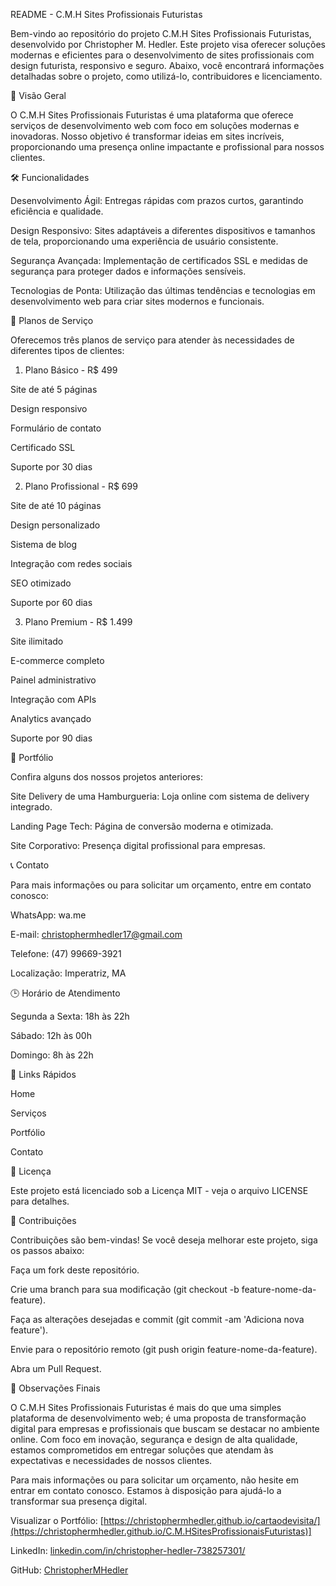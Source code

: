 README - C.M.H Sites Profissionais Futuristas

Bem-vindo ao repositório do projeto C.M.H Sites Profissionais Futuristas, desenvolvido por Christopher M. Hedler. Este projeto visa oferecer soluções modernas e eficientes para o desenvolvimento de sites profissionais com design futurista, responsivo e seguro. Abaixo, você encontrará informações detalhadas sobre o projeto, como utilizá-lo, contribuidores e licenciamento.

📌 Visão Geral

O C.M.H Sites Profissionais Futuristas é uma plataforma que oferece serviços de desenvolvimento web com foco em soluções modernas e inovadoras. Nosso objetivo é transformar ideias em sites incríveis, proporcionando uma presença online impactante e profissional para nossos clientes.

🛠️ Funcionalidades

Desenvolvimento Ágil: Entregas rápidas com prazos curtos, garantindo eficiência e qualidade.

Design Responsivo: Sites adaptáveis a diferentes dispositivos e tamanhos de tela, proporcionando uma experiência de usuário consistente.

Segurança Avançada: Implementação de certificados SSL e medidas de segurança para proteger dados e informações sensíveis.

Tecnologias de Ponta: Utilização das últimas tendências e tecnologias em desenvolvimento web para criar sites modernos e funcionais.

💼 Planos de Serviço

Oferecemos três planos de serviço para atender às necessidades de diferentes tipos de clientes:

1. Plano Básico - R$ 499

Site de até 5 páginas

Design responsivo

Formulário de contato

Certificado SSL

Suporte por 30 dias

2. Plano Profissional - R$ 699

Site de até 10 páginas

Design personalizado

Sistema de blog

Integração com redes sociais

SEO otimizado

Suporte por 60 dias

3. Plano Premium - R$ 1.499

Site ilimitado

E-commerce completo

Painel administrativo

Integração com APIs

Analytics avançado

Suporte por 90 dias

🎨 Portfólio

Confira alguns dos nossos projetos anteriores:

Site Delivery de uma Hamburgueria: Loja online com sistema de delivery integrado.

Landing Page Tech: Página de conversão moderna e otimizada.

Site Corporativo: Presença digital profissional para empresas.

📞 Contato

Para mais informações ou para solicitar um orçamento, entre em contato conosco:

WhatsApp: wa.me

E-mail: christophermhedler17@gmail.com

Telefone: (47) 99669-3921

Localização: Imperatriz, MA

🕒 Horário de Atendimento

Segunda a Sexta: 18h às 22h

Sábado: 12h às 00h

Domingo: 8h às 22h

🔗 Links Rápidos

Home

Serviços

Portfólio

Contato

📄 Licença

Este projeto está licenciado sob a Licença MIT - veja o arquivo LICENSE
 para detalhes.

📢 Contribuições

Contribuições são bem-vindas! Se você deseja melhorar este projeto, siga os passos abaixo:

Faça um fork deste repositório.

Crie uma branch para sua modificação (git checkout -b feature-nome-da-feature).

Faça as alterações desejadas e commit (git commit -am 'Adiciona nova feature').

Envie para o repositório remoto (git push origin feature-nome-da-feature).

Abra um Pull Request.

📌 Observações Finais

O C.M.H Sites Profissionais Futuristas é mais do que uma simples plataforma de desenvolvimento web; é uma proposta de transformação digital para empresas e profissionais que buscam se destacar no ambiente online. Com foco em inovação, segurança e design de alta qualidade, estamos comprometidos em entregar soluções que atendam às expectativas e necessidades de nossos clientes.

Para mais informações ou para solicitar um orçamento, não hesite em entrar em contato conosco. Estamos à disposição para ajudá-lo a transformar sua presença digital.

Visualizar o Portfólio: [https://christophermhedler.github.io/cartaodevisita/](https://christophermhedler.github.io/C.M.HSitesProfissionaisFuturistas)]

LinkedIn: [linkedin.com/in/christopher-hedler-738257301/](https://www.linkedin.com/in/christopher-hedler-738257301)

GitHub: [ChristopherMHedler](https://github.com/ChristopherMHedler)

